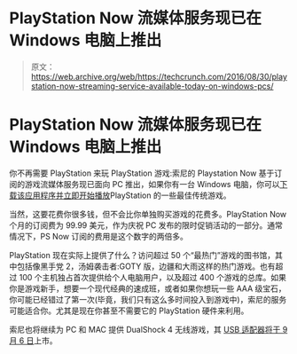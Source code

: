 # PlayStation Now 流媒体服务现已在 Windows 电脑上推出 

> 原文：<https://web.archive.org/web/https://techcrunch.com/2016/08/30/playstation-now-streaming-service-available-today-on-windows-pcs/>

# PlayStation Now 流媒体服务现已在 Windows 电脑上推出

你不再需要 PlayStation 来玩 PlayStation 游戏:索尼的 Playstation Now 基于订阅的游戏流媒体服务现已面向 PC 推出，如果你有一台 Windows 电脑，你可以[下载该应用程序并立即开始播放](https://web.archive.org/web/20221209185626/https://www.playstation.com/en-ca/explore/playstationnow/get-started/)PlayStation 的一些最佳传统游戏。

当然，这要花费你很多钱，但不会比你单独购买游戏的花费多。PlayStation Now 个月的订阅费为 99.99 美元，作为庆祝 PC 发布的限时促销活动的一部分。通常情况下，PS Now 订阅的费用是这个数字的两倍多。

PlayStation 现在实际上提供了什么？访问超过 50 个“最热门”游戏的图书馆，其中包括像黑手党 2，汤姆袭击者:GOTY 版，边疆和大雨这样的热门游戏。也有超过 100 个主机独占首次提供给个人电脑用户，以及超过 400 个游戏的总库。如果你是游戏新手，想要一个现代经典的速成班，或者如果你想玩一些 AAA 级宝石，你可能已经错过了第一次(毕竟，我们只有这么多时间投入到游戏中)，索尼的服务可能适合你。尤其是现在你甚至不需要它的 PlayStation 硬件来利用。

索尼也将继续为 PC 和 MAC 提供 DualShock 4 无线游戏，其 [USB 适配器将于 9 月 6 日](https://web.archive.org/web/20221209185626/https://beta.techcrunch.com/2016/08/23/sony-unveils-playstation-now-for-pc-and-wireless-dualshock-4-usb-adapter/)上市。